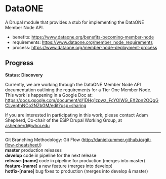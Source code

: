 # DataONE
A Drupal module that provides a stub for implementing the DataONE Member Node API.

- benefits: https://www.dataone.org/benefits-becoming-member-node  
- requirements: https://www.dataone.org/member_node_requirements  
- process: https://www.dataone.org/member-node-deployment-process   

## Progress

**Status: Discovery**

Currently, we are working through the DataONE Member Node API documentation outlining the requirements for a Tier One Member Node. This work is happening in a Google Doc at: https://docs.google.com/document/d/1DHg1zpwz_FcYOIWG_EX2pn2OQgGCLvepthNCo2NZbGM/edit?usp=sharing

If you are interested in participating in this work, please contact Adam Shepherd, Co-chair of the ESIP Drupal Working Group, at ashepherd@whoi.edu

---

Git Branching Methodology: Git Flow (http://danielkummer.github.io/git-flow-cheatsheet/)  
**master**           production releases  
**develop**          code in pipeline for the next release  
**release-[name]**   code in pipeline for production (merges into master)  
**feature-[name]**   a new feature (merges into develop)  
**hotfix-[name]**    bug fixes to production (merges into develop & master)  

